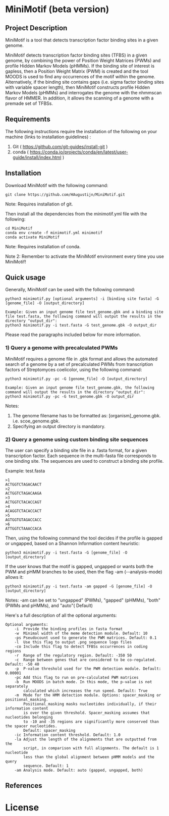 # MiniMotif (beta version)

## Project Description

MiniMotif is a tool that detects transcription factor binding sites in a given genome. 

MiniMotif detects transcription factor binding sites (TFBS) in a given genome, by combining the power of Position Weight Matrices (PWMs) and profile Hidden Markov Models (pHMMs). If the binding site of interest is gapless, then a Position Weight Matrix (PWM) is created and the tool MOODS is used to find any occurrences of the motif within the genome. Alternatively, if the binding site contains gaps (i.e. sigma factor binding sites with variable spacer length), then MiniMotif constructs profile Hidden Markov Models (pHMMs) and interrogates the genome with the nhmmscan flavor of HMMER. In addition, it allows the scanning of a genome with a premade set of TFBSs. 

## Requirements

The following instructions require the installation of the following on your machine (links to installation guidelines) : 
1. Git ( https://github.com/git-guides/install-git )
2. conda ( https://conda.io/projects/conda/en/latest/user-guide/install/index.html )



## Installation

Download MiniMotif with the following command:

```
git clone https://github.com/HAugustijn/MiniMotif.git
```
Note: Requires installation of git.

Then install all the dependencies from the minimotif.yml file with the following:

```
cd MiniMotif
conda env create -f minimotif.yml minimotif
conda activate MiniMotif 
```
Note: Requires installation of conda.

Note 2: Remember to activate the MiniMotif environment every time you use MiniMotif!

## Quick usage 

Generally, MiniMotif can be used with the following command:

```
python3 minimotif.py [optional arguments] -i [binding site fasta] -G [genome_file] -O [output_directory]

Example: Given an input genome file test_genome.gbk and a binding site file test.fasta, the following command will output the results in the directory "output_dir":
python3 minimotif.py -i test.fasta -G test_genome.gbk -O output_dir

```
Please read the paragraphs included below for more information.

### 1) Query a genome with precalculated PWMs

MiniMotif requires a genome file in .gbk format and allows the automated search of a genome by a set of precalculated PWMs from transcription factors of Streptomyces coelicolor, using the following command:

```
python3 minimotif.py -pc -G [genome_file] -O [output_directory] 

Example: Given an input genome file test_genome.gbk, the following command will output the results in the directory "output_dir":
python3 minimotif.py -pc -G test_genome.gbk -O output_dir

```
Notes: 
1. The genome filename has to be formatted as: [organism]_genome.gbk. i.e. scoe_genome.gbk.
2. Specifying an output directory is mandatory.

### 2) Query a genome using custom binding site sequences

The user can specify a binding site file in a .fasta format, for a given transcription factor. Each sequence in the multi-fasta file corresponds to one binding site. The sequences are used to construct a binding site profile.

Example: test.fasta
```
>1
ACTGGTCTAGACAACT
>2
ACTGGTCTAGACAAGA
>3
ACTGGTCTACACCAGT
>4
ACAGGTCTACACCACT
>5
AGTGGTGTAGACCACC
>6
ATTGGTCTAAACCACA
```
Then, using the following command the tool decides if the profile is gapped or ungapped, based on a Shannon Information content heuristic:

```
python3 minimotif.py -i test.fasta -G [genome_file] -O [output_directory]
```
If the user knows that the motif is gapped, ungapped or wants both the PWM and pHMM branches to be used, then the flag -am (--analysis-mode) allows it:

```
python3 minimotif.py -i test.fasta -am gapped -G [genome_file] -O [output_directory]
```
Notes: -am can be set to "ungapped" (PWMs), "gapped" (pHMMs), "both" (PWMs and pHMMs), and "auto"( Default)

Here's a full description of all the optional arguments:

```
Optional arguments:
    -i  Provide the binding profiles in fasta format
    -w  Minimal width of the meme detection module. Default: 10
    -ps Pseudocount used to generate the PWM matrices. Default: 0.1
    -l  Use this flag to output .png sequence logo files
    -co Include this flag to detect TFBSs occurrences in coding regions
    -r  Range of the regulatory region. Default: -350 50
    -c  Range between genes that are considered to be co-regulated. Default: -50 40
    -p  P-value threshold used for the PWM detection module. Default: 0.00001
    -pc Add this flag to run on pre-calculated PWM matrices
    -b  Run MOODS in batch mode. In this mode, the p-value is not separately 
        calculated which increases the run speed. Default: True
    -m  Mode for the HMM detection module. Options: spacer_masking or positional_masking.
        Positional_masking masks nucleotides individually, if their information content 
        is over the given threshold. Spacer_masking assumes that nucleotides belonging 
        to -10 and -35 regions are significantly more conserved than the spacer nucleotides.
        Default: spacer_masking
    -ic Information content threshold. Default: 1.0
    -la Adjust the length of the alignments that are outputted from the 
        script, in comparison with full alignments. The default is 1 nucleotide
        less than the global alignment between pHMM models and the query
        sequence. Default: 1
    -am Analysis mode. Default: auto (gapped, ungapped, both)
```

## References



# License


